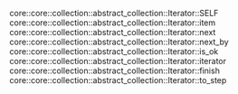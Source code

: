 core::core::collection::abstract_collection::Iterator::SELF
core::core::collection::abstract_collection::Iterator::item
core::core::collection::abstract_collection::Iterator::next
core::core::collection::abstract_collection::Iterator::next_by
core::core::collection::abstract_collection::Iterator::is_ok
core::core::collection::abstract_collection::Iterator::iterator
core::core::collection::abstract_collection::Iterator::finish
core::core::collection::abstract_collection::Iterator::to_step
